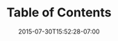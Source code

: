 ---
date: 2015-07-30T15:52:28-07:00
title: "Table of Contents"
menu: "menujirawireframes"
product: "Balsamiq Wireframes for JIRA Server"
weight: 1
---